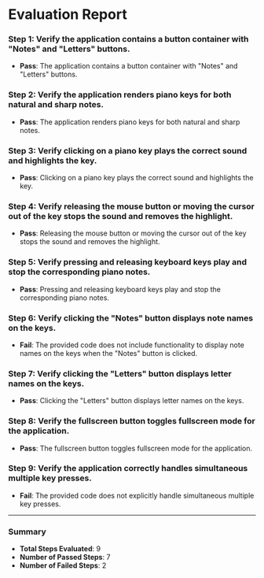 # Evaluation Report

### Step 1: Verify the application contains a button container with "Notes" and "Letters" buttons.
- **Pass**: The application contains a button container with "Notes" and "Letters" buttons.

### Step 2: Verify the application renders piano keys for both natural and sharp notes.
- **Pass**: The application renders piano keys for both natural and sharp notes.

### Step 3: Verify clicking on a piano key plays the correct sound and highlights the key.
- **Pass**: Clicking on a piano key plays the correct sound and highlights the key.

### Step 4: Verify releasing the mouse button or moving the cursor out of the key stops the sound and removes the highlight.
- **Pass**: Releasing the mouse button or moving the cursor out of the key stops the sound and removes the highlight.

### Step 5: Verify pressing and releasing keyboard keys play and stop the corresponding piano notes.
- **Pass**: Pressing and releasing keyboard keys play and stop the corresponding piano notes.

### Step 6: Verify clicking the "Notes" button displays note names on the keys.
- **Fail**: The provided code does not include functionality to display note names on the keys when the "Notes" button is clicked.

### Step 7: Verify clicking the "Letters" button displays letter names on the keys.
- **Pass**: Clicking the "Letters" button displays letter names on the keys.

### Step 8: Verify the fullscreen button toggles fullscreen mode for the application.
- **Pass**: The fullscreen button toggles fullscreen mode for the application.

### Step 9: Verify the application correctly handles simultaneous multiple key presses.
- **Fail**: The provided code does not explicitly handle simultaneous multiple key presses.

---

### Summary
- **Total Steps Evaluated**: 9
- **Number of Passed Steps**: 7
- **Number of Failed Steps**: 2
